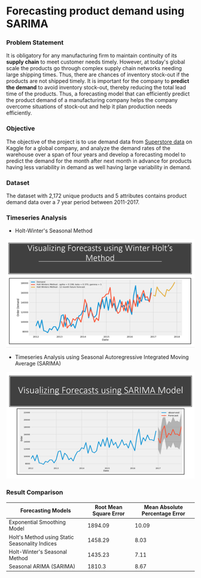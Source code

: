 # Forecasting product demand using SARIMA 

### Problem Statement

It is obligatory for any manufacturing firm to maintain continuity of its **supply chain** to meet customer needs timely. However, at today's global scale the products go through complex supply chain networks needing large shipping times. Thus, there are chances of inventory stock-out if the products are not shipped timely. It is important for the company to **predict the demand** to avoid inventory stock-out, thereby reducing the total lead time of the products. Thus, a forecasting model that can efficiently predict the product demand of a manufacturing company helps the company overcome situations of stock-out and help it plan production needs efficiently. 

### Objective

The objective of the project is to use demand data from [Superstore data](https://www.kaggle.com/felixzhao/productdemandforecasting) on Kaggle for a global company, and analyze the demand rates of the warehouse over a span of four years and develop a forecasting model to predict the demand for the month after next month in advance for products having less variability in demand as well having large variability in demand. 

### Dataset

The dataset with 2,172 unique products and 5 attributes contains product demand data over a 7 year period between 2011-2017. 

### Timeseries Analysis 

* Holt-Winter's Seasonal Method

![Holt Visualization](/Holt_Visualization.PNG)

* Timeseries Analysis using Seasonal Autoregressive Integrated Moving Average (SARIMA)

![SARIMA Visualization](/Sarima_Visualization.PNG)

### Result Comparison

Forecasting Models | Root Mean Square Error | Mean Absolute Percentage Error
------------ | ------------- | -------------
Exponential Smoothing Model | 1894.09 | 10.09
Holt's Method using Static Seasonality Indices | 1458.29 | 8.03
Holt-Winter's Seasonal Method | 1435.23 | 7.11
Seasonal ARIMA (SARIMA) | 1810.3 | 8.67



